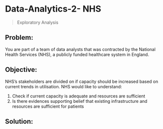 
# Data-Analytics-2- NHS
> Exploratory Analysis

## Problem:
You are part of a team of data analysts that was contracted by the National Health Services (NHS), a publicly funded healthcare system in England.

## Objective:
NHS’s stakeholders are divided on if capacity should be increased based on current trends in utilisation. NHS would like to understand: 
1. Check if current capacity is adequate and resources are sufficient
2. Is there evidences supporting belief that existing infrastructure and resources are sufficient for patients 

## Solution:
